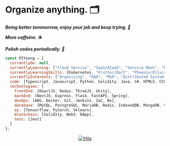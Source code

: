 # Organize anything. 🗂️

***Being better tommorrow, enjoy your job and keep trying. 💪***

***More caffeine. ☕️***

***Polish codes periodically. 🧹***

```javascript
const PIYoung = {
  currentlyOn: null,
  currentlyLearning: ["Cloud Service", "SaaS/AIaaS", "Service Mesh", "Blockchain", "NFT", "Metaverse"],
  currentlyLearningSkills: [Kubernetes, "Flutter/Dart", "Phoenix/Elixir"],
  currentlyInterests: ["Organizing", "DAO", "MSA", "Distributed System"],
  code: [Typescript, Javascript, Python, Solidity, Java, C#, HTML5, CSS3],
  technologies: {
    frontEnd: [ReactJS, Redux, ThreeJS, Unity],
    backEnd: [NestJS, Express, Flask, FastAPI, Spring],
    devOps: [AWS, Docker, Git, Jenkins, IaC, Nx],
    database: [MySQL, PostgreSQL, MariaDB, Redis, IndexedDB, MongoDB, SQLite],
    ai: [Tensorflow, Pytorch, Sklearn],
    blockchain: [Solidity, Web3, DApp],
    test: [Jest]
  }
};
```

<!-- Comment

## 📊 GitHub Stats

<div>
  <p align="left">
    <a href="https://git.io/streak-stats">
      <img height="170" src="http://github-readme-streak-stats.herokuapp.com?user=PIYoung&theme=tokyonight_duo&date_format=%5BY%20%5DM%20j" />
    </a>
    &nbsp;
    <a href="https://solved.ac/dlsdudg15">
      <img height="170" src="http://mazassumnida.wtf/api/v2/generate_badge?boj=dlsdudg15" alt="PIYoung's baekjoon stat" />
    </a>
  </p>
</div>

## 🗂 Personal History

### Education

- 2022\. 05 ~ 2022. 12 [메타버스 아카데미](https://mtvs.kr)
  - AI 1기
  - 과학기술정보통신부 주관
  - 🏆 최종 성과공유회 장려상(한국전파진흥협회장)
- 2019\. 09 ~  [한국방송통신대학교](https://www.knou.ac.kr)
  - 컴퓨터과학과
- 2018\. 12 ~ 2019. 06 더조은컴퓨터아카데미
  - 빅데이터 활용 응용SW개발자
  - 성적우수상

### Career

- 2021\. 03 ~ 2022. 04 [Ablestor](https://www.ablestor.com)
- 2020\. 02 ~ 2021. 02 [Cordial](https://www.cordial.co.kr)

## 📜 Certificate
  - ADsP (2022)
  - 정보처리산업기사 (2022)
  - TOEIC 870 (2016)

-->

<p align="center">
  <a href="https://hits.seeyoufarm.com">
    <img src="https://hits.seeyoufarm.com/api/count/incr/badge.svg?url=https%3A%2F%2Fgithub.com%2FPIYoung&count_bg=%2379C83D&title_bg=%23555555&icon=&icon_color=%23E7E7E7&title=hits&edge_flat=false" alt="Hits" />
  </a>
</p>
